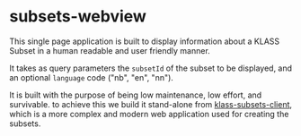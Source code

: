 # subsets-webview

This single page application is built to display information about a KLASS Subset in a human readable and user friendly manner.

It takes as query parameters the `subsetId` of the subset to be displayed, and an optional `language` code ("nb", "en", "nn").

It is built with the purpose of being low maintenance, low effort, and survivable. to achieve this we build it stand-alone from [klass-subsets-client](https://github.com/statisticsnorway/klass-subsets-client), which is a more complex and modern web application used for creating the subsets.